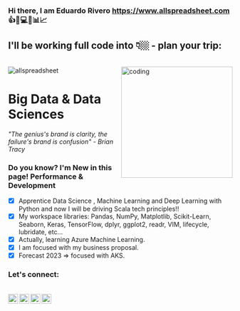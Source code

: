 ### Hi there, I am Eduardo Rivero https://www.allspreadsheet.com :+1::rocket::computer::pushpin::bar_chart::chart_with_upwards_trend:

## I'll be working full code into 👇🏼 - plan your trip:

<br>![allspreadsheet](https://user-images.githubusercontent.com/98086978/150505283-bff34d72-2673-4b96-aab2-d1ef1d8f0274.png) <img align="right" alt="coding" width="250" src="https://github.com/Edriv-DS/Edriv-DS/assets/98086978/6877542c-ca94-47c0-a606-8e25adae63d8">

# Big Data & Data Sciences

*"The genius's brand is clarity, the failure's brand is confusion" - Brian Tracy*

 ### Do you know? I'm New in this page! Performance & Development

- [X] Apprentice Data Science , Machine Learning and Deep Learning with Python and now I will be driving Scala tech principles!!
- [X] My workspace libraries: Pandas, NumPy, Matplotlib, Scikit-Learn, Seaborn, Keras, TensorFlow, dplyr, ggplot2, readr, VIM, lifecycle, lubridate, etc...
- [X] Actually, learning Azure Machine Learning.
- [X] I am focused with my business proposal.
- [X] Forecast 2023 => focused with AKS.

### Let's connect:

<br>
<a href="https://www.linkedin.com/in/reduardoj/">
  <img align="left" alt="LinkedIn" width="22px" src="https://cdn.jsdelivr.net/npm/simple-icons@v3/icons/linkedin.svg" />
 </a>
 <a href="https://www.instagram.com/reduardoj/?hl=es">
  <img align="left" alt="LinkedIn" width="22px" src="https://cdn.jsdelivr.net/npm/simple-icons@v3/icons/instagram.svg" />
 </a>
 <a href="https://www.twitter.com/EduardoR1105">
  <img align="left" alt="LinkedIn" width="22px" src="https://cdn.jsdelivr.net/npm/simple-icons@v3/icons/twitter.svg" />
 </a>
  <a href="mailto:eduardo.rivero@allspreadsheet.com?Subject=Mail%20asunto%20personalizado%20aqui">
  <img align="left" alt="LinkedIn" width="22px" src="https://cdn.jsdelivr.net/npm/simple-icons@3.13.0/icons/mail-dot-ru.svg" />
 </a>
 </br>
